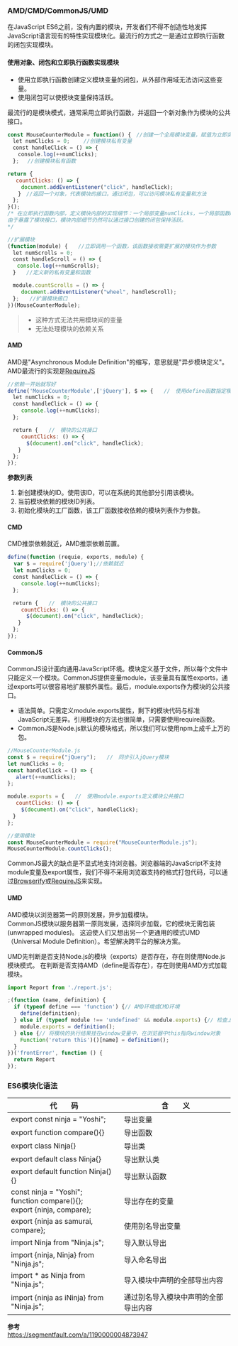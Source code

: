 ### AMD/CMD/CommonJS/UMD

在JavaScript ES6之前，没有内置的模块，开发者们不得不创造性地发挥JavaScript语言现有的特性实现模块化。最流行的方式之一是通过立即执行函数的闭包实现模块。

#### 使用对象、闭包和立即执行函数实现模块
- 使用立即执行函数创建定义模块变量的闭包，从外部作用域无法访问这些变量。
- 使用闭包可以使模块变量保持活跃。
  
最流行的是模块模式，通常采用立即执行函数，并返回一个新对象作为模块的公共接口。
```js
const MouseCounterModule = function() {　//创建一个全局模块变量，赋值为立即实行函数的执行结果
　let numClicks = 0; 　　//创建模块私有变量
　const handleClick = () => {
　　console.log(++numClicks);
　};　 //创建模块私有函数

return {
　 countClicks: () => {
　　 document.addEventListener("click", handleClick);
　　}　//返回一个对象，代表模块的接口。通过闭包，可以访问模块私有变量和方法
　};
}();
/* 在立即执行函数内部，定义模块内部的实现细节：一个局部变量numClicks，一个局部函数handleClick，都只能在模块内部访问。然后，我们创建并立即返回一个对象作为模块的“公共接口”。该接口包括countClicks方法，通过该方法我们可以从模块外部访问模块内部的功能。
由于暴露了模块接口，模块内部细节仍然可以通过接口创建的闭包保持活跃。
*/

//扩展模块
(function(module) {　　//立即调用一个函数，该函数接收需要扩展的模块作为参数
　let numScrolls = 0;
　const handleScroll = () => {
   console.log(++numScrolls);
　}　　//定义新的私有变量和函数

　module.countScrolls = () => {
　　 document.addEventListener("wheel", handleScroll);
　};　　//扩展模块接口
})(MouseCounterModule);
```

> - 这种方式无法共用模块间的变量
> - 无法处理模块的依赖关系


#### AMD 
AMD是"Asynchronous Module Definition"的缩写，意思就是"异步模块定义"。AMD最流行的实现是[RequireJS](http://www.requirejs.org.cn/)

```js
//依赖一开始就写好
define('MouseCounterModule',['jQuery'], $ => {　　//　使用define函数指定模块及其依赖，模块工厂函数会创建对应的模块  
　let numClicks = 0;
　const handleClick = () => {
　　 console.log(++numClicks);
　};

　return {　　//　模块的公共接口
　　 countClicks: () => {
　　　 $(document).on("click", handleClick);
　　}
　}; 
});

```  
**参数列表**  
1. 新创建模块的ID。使用该ID，可以在系统的其他部分引用该模块。
2. 当前模块依赖的模块ID列表。
3. 初始化模块的工厂函数，该工厂函数接收依赖的模块列表作为参数。

#### CMD
CMD推崇依赖就近，AMD推崇依赖前置。

```js
define(function (requie, exports, module) {
  var $ = require('jQuery');//依赖就近
  let numClicks = 0;
　const handleClick = () => {
　　 console.log(++numClicks);
　};

　return {　　//　模块的公共接口
　　 countClicks: () => {
　　　 $(document).on("click", handleClick);
　　}
　}; 
});

```
#### CommonJS
CommonJS设计面向通用JavaScript环境。模块定义基于文件，所以每个文件中只能定义一个模块。CommonJS提供变量module，该变量具有属性exports，通过exports可以很容易地扩展额外属性。最后，module.exports作为模块的公共接口。

- 语法简单。只需定义module.exports属性，剩下的模块代码与标准JavaScript无差异。引用模块的方法也很简单，只需要使用require函数。
- CommonJS是Node.js默认的模块格式，所以我们可以使用npm上成千上万的包。

```js
//MouseCounterModule.js
const $ = require("jQuery");　　//　同步引入jQuery模块
let numClicks = 0;
const handleClick = () => {
　 alert(++numClicks);
};

module.exports = {　　//　使用module.exports定义模块公共接口
　 countClicks: () => {
　　 $(document).on("click", handleClick);
　}
};

//使用模块
const MouseCounterModule = require("MouseCounterModule.js");
MouseCounterModule.countClicks();
```
CommonJS最大的缺点是不显式地支持浏览器。浏览器端的JavaScript不支持module变量及export属性，我们不得不采用浏览器支持的格式打包代码，可以通过[Browserify](http://browserify.org/)或[RequireJS](http://requirejs.org/docs/commonjs.html)来实现。

#### UMD 
AMD模块以浏览器第一的原则发展，异步加载模块。  
CommonJS模块以服务器第一原则发展，选择同步加载，它的模块无需包装(unwrapped modules)。
这迫使人们又想出另一个更通用的模式UMD （Universal Module Definition）。希望解决跨平台的解决方案。

UMD先判断是否支持Node.js的模块（exports）是否存在，存在则使用Node.js模块模式。
在判断是否支持AMD（define是否存在），存在则使用AMD方式加载模块。

```js
import Report from './report.js';

;(function (name, definition) {
  if (typeof define === 'function') {// AMD环境或CMD环境
    define(definition);
  } else if (typeof module !== 'undefined' && module.exports) {// 检查上下文环境是否为Node
    module.exports = definition();
  } else {// 将模块的执行结果挂在window变量中，在浏览器中this指向window对象
    Function('return this')()[name] = definition();
  }
})('frontError', function () {
  return Report
});
```

### ES6模块化语法
| 代　　码                                                                        | 含　　义                             |
| ------------------------------------------------------------------------------- | ------------------------------------ |
| export const ninja = "Yoshi";                                                   | 导出变量                             |
| export function compare(){}                                                     | 导出函数                             |
| export class Ninja{}                                                            | 导出类                               |
| export default class Ninja{}                                                    | 导出默认类                           |
| export default function Ninja(){}                                               | 导出默认函数                         |
| const ninja = "Yoshi"; <br> function compare(){}; <br> export {ninja, compare}; | 导出存在的变量                       |
| export {ninja as samurai, compare};                                             | 使用别名导出变量                     |
| import Ninja from "Ninja.js";                                                   | 导入默认导出                         |
| import {ninja, Ninja} from "Ninja.js";                                          | 导入命名导出                         |
| import * as Ninja from "Ninja.js";                                              | 导入模块中声明的全部导出内容         |
| import {ninja as iNinja} from "Ninja.js";                                       | 通过别名导入模块中声明的全部导出内容 |


**参考**   
https://segmentfault.com/a/1190000004873947